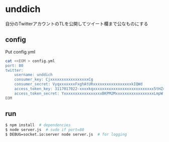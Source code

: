 # unddich

自分のTwitterアカウントのTLを公開してツイート欄まで公なものにする

## config

Put config.yml

```bash
cat <<EOM > config.yml
port: 80
twitter:
    username: unddich
    consumer_key: CjxxxxxxxxxxxxxxxxxCg
    consumer_secret: VyqxxxxxxxFxghAtURxxxxxxxxxxxxxxxxxkIQWd
    access_token_key: 3117017022-xxxxkqxxxxxxxxxxxxxxxxxxxxxxxxxxx5tHZ4J
    access_token_secret: YxxxxxxxxxxxxxxxxxBKPM2MxxxxxxxxxxxxxxxxxLmpW
EOM
```

## run

```bash
$ npm install  # dependencies
$ node server.js  # sudo if port=80
$ DEBUG=socket.io:server node server.js  # for logging
```
